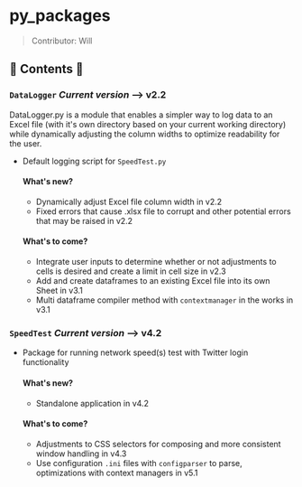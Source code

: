 # py_packages
>Contributor: Will

## 🐍 Contents 🐍 
### `DataLogger` ***Current version*** --> v2.2 
DataLogger.py is a module that enables a simpler way to log data to an Excel file (with it's own directory based on your current working directory) while dynamically adjusting the column widths to optimize readability for the user.
- Default logging script for `SpeedTest.py` 
  #### What's new?
  - Dynamically adjust Excel file column width in v2.2 
  - Fixed errors that cause .xlsx file to corrupt and other potential errors that may be raised in v2.2
  
  #### What's to come? 
  - Integrate user inputs to determine whether or not adjustments to cells is desired and create a limit in cell size in v2.3
  - Add and create dataframes to an existing Excel file into its own Sheet in v3.1
  - Multi dataframe compiler method with `contextmanager` in the works in v3.1 
     
### `SpeedTest` ***Current version*** --> v4.2 
- Package for running network speed(s) test with Twitter login functionality 
  #### What's new? 
  - Standalone application in v4.2 
  
  #### What's to come? 
  - Adjustments to CSS selectors for composing and more consistent window handling in v4.3
  - Use configuration `.ini` files with `configparser` to parse, optimizations with context managers in v5.1
